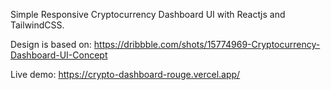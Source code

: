 Simple Responsive Cryptocurrency Dashboard UI with Reactjs and TailwindCSS.

Design is based on: https://dribbble.com/shots/15774969-Cryptocurrency-Dashboard-UI-Concept

Live demo: https://crypto-dashboard-rouge.vercel.app/
